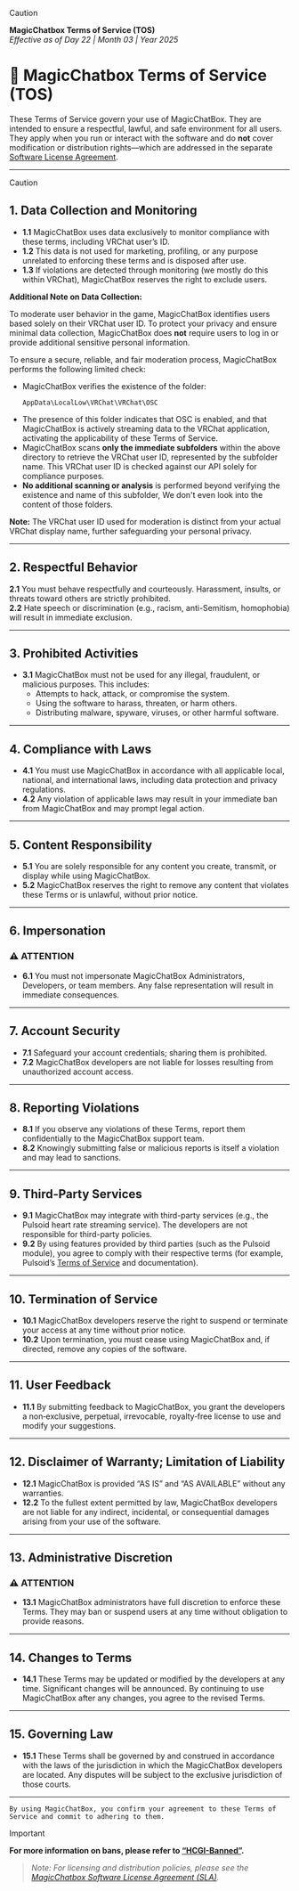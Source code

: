 > [!CAUTION]  
> **MagicChatbox Terms of Service (TOS)**  
> *Effective as of Day 22 | Month 03 | Year 2025*

# 📜 MagicChatbox Terms of Service (TOS)

These Terms of Service govern your use of MagicChatBox. They are intended to ensure a respectful, lawful, and safe environment for all users. They apply when you run or interact with the software and do **not** cover modification or distribution rights—which are addressed in the separate [Software License Agreement](https://github.com/BoiHanny/vrcosc-magicchatbox/edit/master/License.md).

---

> [!CAUTION]
> ## 1. Data Collection and Monitoring
> - **1.1** MagicChatBox uses data exclusively to monitor compliance with these terms, including VRChat user’s ID.  
> - **1.2** This data is not used for marketing, profiling, or any purpose unrelated to enforcing these terms and is disposed after use.  
> - **1.3** If violations are detected through monitoring (we mostly do this within VRChat), MagicChatBox reserves the right to exclude users.
>
> **Additional Note on Data Collection:**
>
> To moderate user behavior in the game, MagicChatBox identifies users based solely on their VRChat user ID. To protect your privacy and ensure minimal data collection, MagicChatBox does **not** require users to log in or provide additional sensitive personal information.
>
> To ensure a secure, reliable, and fair moderation process, MagicChatBox performs the following limited check:
>
> - MagicChatBox verifies the existence of the folder:
>   ```
>   AppData\LocalLow\VRChat\VRChat\OSC
>   ```
> - The presence of this folder indicates that OSC is enabled, and that MagicChatBox is actively streaming data to the VRChat application, activating the applicability of these Terms of Service.
> - MagicChatBox scans **only the immediate subfolders** within the above directory to retrieve the VRChat user ID, represented by the subfolder name. This VRChat user ID is checked against our API solely for compliance purposes.
> - **No additional scanning or analysis** is performed beyond verifying the existence and name of this subfolder, We don't even look into the content of those folders.
>
> **Note:** The VRChat user ID used for moderation is distinct from your actual VRChat display name, further safeguarding your personal privacy.
> 
> ---
> 
> ## 2. Respectful Behavior
>   
> **2.1** You must behave respectfully and courteously. Harassment, insults, or threats toward others are strictly prohibited.  
> **2.2** Hate speech or discrimination (e.g., racism, anti-Semitism, homophobia) will result in immediate exclusion.
> 
> ---
> 
> ## 3. Prohibited Activities
> 
> - **3.1** MagicChatBox must not be used for any illegal, fraudulent, or malicious purposes. This includes:
>   - Attempts to hack, attack, or compromise the system.
>   - Using the software to harass, threaten, or harm others.
>   - Distributing malware, spyware, viruses, or other harmful software.
> 
> ---
> 
> ## 4. Compliance with Laws
> 
> - **4.1** You must use MagicChatBox in accordance with all applicable local, national, and international laws, including data protection and privacy regulations.
> - **4.2** Any violation of applicable laws may result in your immediate ban from MagicChatBox and may prompt legal action.
> 
> ---
> 
> ## 5. Content Responsibility
> 
> - **5.1** You are solely responsible for any content you create, transmit, or display while using MagicChatBox.
> - **5.2** MagicChatBox reserves the right to remove any content that violates these Terms or is unlawful, without prior notice.
> 
> ---
> 
> ## 6. Impersonation
> 
> ### ⚠️ ATTENTION
> - **6.1** You must not impersonate MagicChatBox Administrators, Developers, or team members. Any false representation will result in immediate consequences.
> 
> ---
> 
> ## 7. Account Security
> 
> - **7.1** Safeguard your account credentials; sharing them is prohibited.
> - **7.2** MagicChatBox developers are not liable for losses resulting from unauthorized account access.
> 
> ---
> 
> ## 8. Reporting Violations
> 
> - **8.1** If you observe any violations of these Terms, report them confidentially to the MagicChatBox support team.
> - **8.2** Knowingly submitting false or malicious reports is itself a violation and may lead to sanctions.
> 
> ---
> 
> ## 9. Third-Party Services
> 
> - **9.1** MagicChatBox may integrate with third-party services (e.g., the Pulsoid heart rate streaming service). The developers are not responsible for third-party policies.
> - **9.2** By using features provided by third parties (such as the Pulsoid module), you agree to comply with their respective terms (for example, Pulsoid’s [Terms of Service](https://pulsoid.net/legal) and documentation).
> ---
> 
> ## 10. Termination of Service
> 
> - **10.1** MagicChatBox developers reserve the right to suspend or terminate your access at any time without prior notice.
> - **10.2** Upon termination, you must cease using MagicChatBox and, if directed, remove any copies of the software.
> 
> ---
> 
> ## 11. User Feedback
> 
> - **11.1** By submitting feedback to MagicChatBox, you grant the developers a non‑exclusive, perpetual, irrevocable, royalty‑free license to use and modify your suggestions.
> 
> ---
> 
> ## 12. Disclaimer of Warranty; Limitation of Liability
> 
> - **12.1** MagicChatBox is provided “AS IS” and “AS AVAILABLE” without any warranties.  
> - **12.2** To the fullest extent permitted by law, MagicChatBox developers are not liable for any indirect, incidental, or consequential damages arising from your use of the software.
> 
> ---
> 
> ## 13. Administrative Discretion
> 
> ### ⚠️ ATTENTION  
> - **13.1** MagicChatBox administrators have full discretion to enforce these Terms. They may ban or suspend users at any time without obligation to provide reasons.
> 
> ---
> 
> ## 14. Changes to Terms
> 
> - **14.1** These Terms may be updated or modified by the developers at any time. Significant changes will be announced. By continuing to use MagicChatBox after any changes, you agree to the revised Terms.
> 
> ---
> 
> ## 15. Governing Law
> 
> - **15.1** These Terms shall be governed by and construed in accordance with the laws of the jurisdiction in which the MagicChatBox developers are located. Any disputes will be subject to the exclusive jurisdiction of those courts.
> 
> ---

``By using MagicChatBox, you confirm your agreement to these Terms of Service and commit to adhering to them.``

> [!IMPORTANT]  
> **For more information on bans, please refer to [“HCGI-Banned”](https://github.com/BoiHanny/vrcosc-magicchatbox/wiki/🛑-HCIG-Banned).**


> *Note: For licensing and distribution policies, please see the [MagicChatbox Software License Agreement (SLA)](https://github.com/BoiHanny/vrcosc-magicchatbox/blob/master/License.md).*
